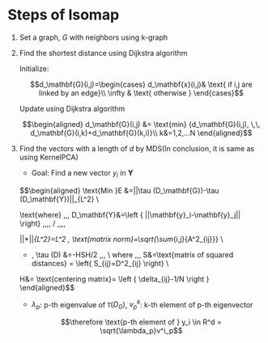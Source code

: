# Steps of Isomap

1. Set a graph, $G$ with neighbors using $\text{k}$-graph

2. Find the shortest distance using Dijkstra algorithm

    Initialize:

    $$d_\mathbf{G}(i,j)=\begin{cases}
    d_\mathbf{x}(i,j)& \text{ if i,j are linked by an edge}\\
    \infty & \text{ otherwise }
    \end{cases}$$

    Update using Dijkstra algorithm

    $$\begin{aligned}
    d_\mathbf{G}(i,j) &= \text{min} {d_\mathbf{G}(i,j), \,\, d_\mathbf{G}(i,k)+d_\mathbf{G}(k,i)}\\
    k&=1,2,...N
    \end{aligned}$$

3. Find the vectors with a length of $d$ by MDS(In conclusion, it is same as using KernelPCA)

    * Goal: Find a new vector $y_i$ in $\mathbf{Y}$

    $$\begin{aligned}
    \text{Min }E &=||\tau (D_\mathbf{G})-\tau (D_\mathbf{Y})||_{L^2} \\
    
    \text{where} \,\,\, D_\mathbf{Y}&=\left \{ 
    ||\mathbf{y}_i-\mathbf{y}_j||
    \right\} \,\,\,\, / \,\,\,\,

    ||*||_{L^2}=L^2 \, \text{matrix norm}=\sqrt{\sum_{i,j}{A^2_{ij}}} \\

    * \, \tau (D) &=-HSH/2 \,\,\, \\
    where \,\,\, S&=\text{matrix of squared distances} = \left\{ S_{ij}=D^2_{ij} \right\} \\

    H&= \text{centering matrix}= \left \{  \delta_{ij}-1/N \right \}
    \end{aligned}$$

    * $\lambda_{p}$: p-th eigenvalue of $\tau(D_G)$, $v_p^k$: k-th element of p-th eigenvector

    $$\therefore \text{p-th element of } y_i \in R^d = \sqrt{\lambda_p}v^i_p$$
